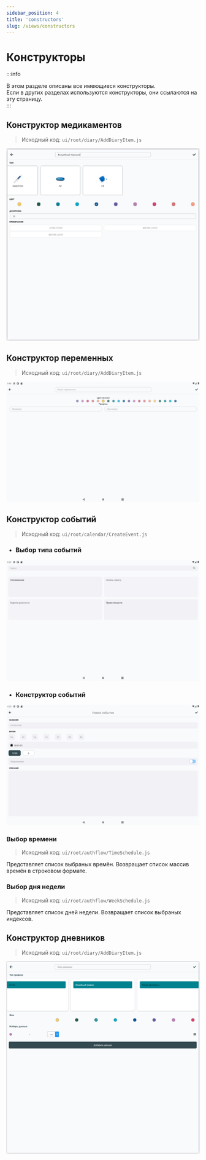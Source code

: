 ```yaml
---
sidebar_position: 4
title: 'constructors'
slug: /views/constructors
---
```


# Конструкторы

:::info

В этом разделе описаны все имеющиеся конструкторы.  
Если в других разделах используются конструкторы, они ссылаются на эту страницу.  
:::


## Конструктор медикаментов

> Исходный код: `ui/root/diary/AddDiaryItem.js` 

!["Конструктор медикаментов"](../../../../static/img/client/views/constructors/med/med_constructor.png)



## Конструктор переменных

> Исходный код: `ui/root/diary/AddDiaryItem.js` 

!["Конструктор медикаментов"](../../../../static/img/client/views/constructors/variable/variable_constructor.png)



## Конструктор событий

> Исходный код: `ui/root/calendar/CreateEvent.js`  

<!-- <h3 align="center">Выбор типа событий</h3>   -->

* ### Выбор типа событий

!["Выбор типа событий"](../../../../static/img/client/views/constructors/calendar/calendar_contructor_mode.png)  


<!-- <h3 align="center">Конструктор событий</h3>   -->

* ### Конструктор событий

!["Конструктор событий"](../../../../static/img/client/views/constructors/calendar/calendar_contructor.png)

### Выбор времени

> Исходный код: `ui/root/authflow/TimeSchedule.js` 

Представляет список выбраных времён. Возвращает список массив времён в строковом формате.

### Выбор дня недели

> Исходный код: `ui/root/authflow/WeekSchedule.js` 

Представляет список дней недели. Возвращает список выбраных индексов.



## Конструктор дневников

> Исходный код: `ui/root/diary/AddDiaryItem.js` 

!["Конструктор медикаментов"](../../../../static/img/client/views/constructors/diary/diary_constructor.png)



